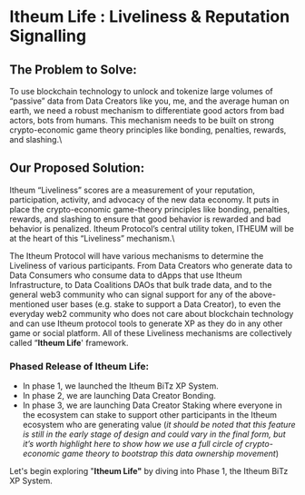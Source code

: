 # Itheum Life : Liveliness & Reputation Signalling

## The Problem to Solve:

To use blockchain technology to unlock and tokenize large volumes of “passive” data from Data Creators like you, me, and the average human on earth, we need a robust mechanism to differentiate good actors from bad actors, bots from humans. This mechanism needs to be built on strong crypto-economic game theory principles like bonding, penalties, rewards, and slashing.\


## Our Proposed Solution:

Itheum “Liveliness” scores are a measurement of your reputation, participation, activity, and advocacy of the new data economy. It puts in place the crypto-economic game-theory principles like bonding, penalties, rewards, and slashing to ensure that good behavior is rewarded and bad behavior is penalized. Itheum Protocol’s central utility token, ITHEUM will be at the heart of this “Liveliness” mechanism.\


The Itheum Protocol will have various mechanisms to determine the Liveliness of various participants. From Data Creators who generate data to Data Consumers who consume data to dApps that use Itheum Infrastructure, to Data Coalitions DAOs that bulk trade data, and to the general web3 community who can signal support for any of the above-mentioned user bases (e.g. stake to support a Data Creator), to even the everyday web2 community who does not care about blockchain technology and can use Itheum protocol tools to generate XP as they do in any other game or social platform. All of these Liveliness mechanisms are collectively called “**Itheum Life**' framework.

### Phased Release of Itheum Life:

* In phase 1, we launched the Itheum BiTz XP System.
* In phase 2, we are launching Data Creator Bonding.
* In phase 3, we are launching Data Creator Staking where everyone in the ecosystem can stake to support other participants in the Itheum ecosystem who are generating value (_it should be noted that this feature is still in the early stage of design and could vary in the final form, but it’s worth highlight here to show how we use a full circle of crypto-economic game theory to bootstrap this data ownership movement_)

Let's begin exploring "**Itheum Life"** by diving into Phase 1, the Itheum BiTz XP System.
